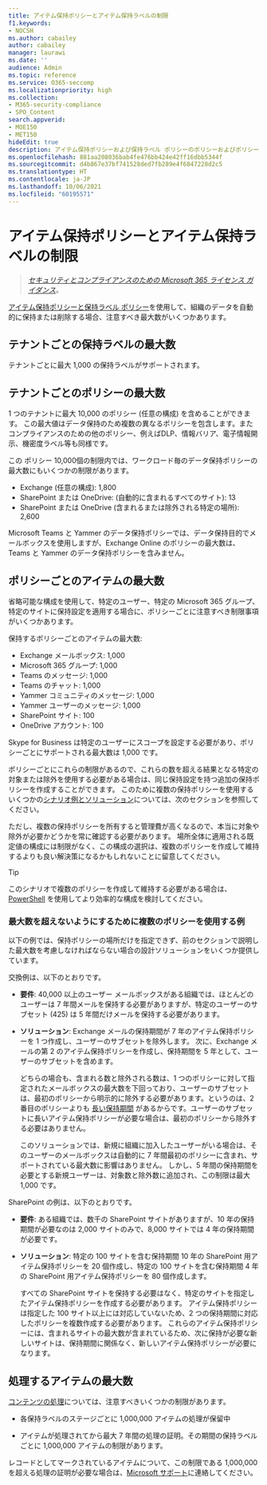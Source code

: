 ```yaml
---
title: アイテム保持ポリシーとアイテム保持ラベルの制限
f1.keywords:
- NOCSH
ms.author: cabailey
author: cabailey
manager: laurawi
ms.date: ''
audience: Admin
ms.topic: reference
ms.service: O365-seccomp
ms.localizationpriority: high
ms.collection:
- M365-security-compliance
- SPO_Content
search.appverid:
- MOE150
- MET150
hideEdit: true
description: アイテム保持ポリシーおよび保持ラベル ポリシーのポリシーおよびポリシーごとの項目の最大数を把握する
ms.openlocfilehash: 881aa208036bab4fe476bb424e42ff16dbb5344f
ms.sourcegitcommit: d4b867e37bf741528ded7fb289e4f6847228d2c5
ms.translationtype: HT
ms.contentlocale: ja-JP
ms.lasthandoff: 10/06/2021
ms.locfileid: "60195571"
---
```

# <a name="limits-for-retention-policies-and-retention-label-policies"></a>アイテム保持ポリシーとアイテム保持ラベルの制限

>*[セキュリティとコンプライアンスのための Microsoft 365 ライセンス ガイダンス](/office365/servicedescriptions/microsoft-365-service-descriptions/microsoft-365-tenantlevel-services-licensing-guidance/microsoft-365-security-compliance-licensing-guidance)。*

[アイテム保持ポリシーと保持ラベル ポリシー](retention.md#retention-policies-and-retention-labels)を使用して、組織のデータを自動的に保持または削除する場合、注意すべき最大数がいくつかあります。

## <a name="maximum-number-of-retention-labels-per-tenant"></a>テナントごとの保持ラベルの最大数

テナントごとに最大 1,000 の保持ラベルがサポートされます。

## <a name="maximum-number-of-policies-per-tenant"></a>テナントごとのポリシーの最大数

1 つのテナントに最大 10,000 のポリシー (任意の構成) を含めることができます。 この最大値はデータ保持のため複数の異なるポリシーを包含します。またコンプライアンスのための他のポリシー、例えばDLP、情報バリア、電子情報開示、機密度ラベル等も同様です。

この ポリシー 10,000個の制限内では、ワークロード毎のデータ保持ポリシーの最大数にもいくつかの制限があります。

- Exchange (任意の構成): 1,800
- SharePoint または OneDrive: (自動的に含まれるすべてのサイト): 13
- SharePoint または OneDrive (含まれるまたは除外される特定の場所): 2,600

Microsoft Teams と Yammer のデータ保持ポリシーでは、データ保持目的でメールボックスを使用しますが、Exchange Online のポリシーの最大数は、Teams と Yammer のデータ保持ポリシーを含みません。

## <a name="maximum-number-of-items-per-policy"></a>ポリシーごとのアイテムの最大数

省略可能な構成を使用して、特定のユーザー、特定の Microsoft 365 グループ、特定のサイトに保持設定を適用する場合に、ポリシーごとに注意すべき制限事項がいくつかあります。 

保持するポリシーごとのアイテムの最大数:

- Exchange メールボックス: 1,000
- Microsoft 365 グループ: 1,000
- Teams のメッセージ: 1,000
- Teams のチャット: 1,000
- Yammer コミュニティのメッセージ: 1,000
- Yammer ユーザーのメッセージ: 1,000
- SharePoint サイト: 100
- OneDrive アカウント: 100

Skype for Business は特定のユーザーにスコープを設定する必要があり、ポリシーごとにサポートされる最大数は 1,000 です。

ポリシーごとにこれらの制限があるので、これらの数を超える結果となる特定の対象または除外を使用する必要がある場合は、同じ保持設定を持つ追加の保持ポリシーを作成することができます。 このために複数の保持ポリシーを使用するいくつかの[シナリオ例とソリューション](#examples-of-using-multiple-policies-to-avoid-exceeding-maximum-numbers)については、次のセクションを参照してください。

ただし、複数の保持ポリシーを所有すると管理費が高くなるので、本当に対象や除外が必要かどうかを常に確認する必要があります。 場所全体に適用される既定値の構成には制限がなく、この構成の選択は、複数のポリシーを作成して維持するよりも良い解決策になるかもしれないことに留意してください。

> [!TIP]
> このシナリオで複数のポリシーを作成して維持する必要がある場合は、[PowerShell](retention.md#powershell-cmdlets-for-retention-policies-and-retention-labels) を使用してより効率的な構成を検討してください。

### <a name="examples-of-using-multiple-policies-to-avoid-exceeding-maximum-numbers"></a>最大数を超えないようにするために複数のポリシーを使用する例

以下の例では、保持ポリシーの場所だけを指定できず、前のセクションで説明した最大数を考慮しなければならない場合の設計ソリューションをいくつか提供しています。

交換例は、以下のとおりです。

- **要件**: 40,000 以上のユーザー メールボックスがある組織では、ほとんどのユーザーは 7 年間メールを保持する必要がありますが、特定のユーザーのサブセット (425) は 5 年間だけメールを保持する必要があります。

- **ソリューション**: Exchange メールの保持期間が 7 年のアイテム保持ポリシーを 1 つ作成し、ユーザーのサブセットを除外します。 次に、Exchange メールの第 2 のアイテム保持ポリシーを作成し、保持期間を 5 年として、ユーザーのサブセットを含めます。 
    
    どちらの場合も、含まれる数と除外される数は、1 つのポリシーに対して指定されたメールボックスの最大数を下回っており、ユーザーのサブセットは、最初のポリシーから明示的に除外する必要があります。というのは、2 番目のポリシーよりも [長い保持期間](retention.md#the-principles-of-retention-or-what-takes-precedence) があるからです。ユーザーのサブセットに長いアイテム保持ポリシーが必要な場合は、最初のポリシーから除外する必要はありません。
     
    このソリューションでは、新規に組織に加入したユーザーがいる場合は、そのユーザーのメールボックスは自動的に 7 年間最初のポリシーに含まれ、サポートされている最大数に影響はありません。 しかし、5 年間の保持期間を必要とする新規ユーザーは、対象数と除外数に追加され、この制限は最大 1,000 です。

SharePoint の例は、以下のとおりです。

- **要件**: ある組織では、数千の SharePoint サイトがありますが、10 年の保持期間が必要なのは 2,000 サイトのみで、8,000 サイトでは 4 年の保持期間が必要です。

- **ソリューション**: 特定の 100 サイトを含む保持期間 10 年の SharePoint 用アイテム保持ポリシーを 20 個作成し、特定の 100 サイトを含む保持期間 4 年の SharePoint 用アイテム保持ポリシーを 80 個作成します。
    
    すべての SharePoint サイトを保持する必要はなく、特定のサイトを指定したアイテム保持ポリシーを作成する必要があります。 アイテム保持ポリシーは指定した 100 サイト以上には対応していないため、2 つの保持期間に対応したポリシーを複数作成する必要があります。 これらのアイテム保持ポリシーには、含まれるサイトの最大数が含まれているため、次に保持が必要な新しいサイトは、保持期間に関係なく、新しいアイテム保持ポリシーが必要になります。

## <a name="maximum-number-of-items-for-disposition"></a>処理するアイテムの最大数

[コンテンツの処理](disposition.md)については、注意すべきいくつかの制限があります。

- 各保持ラベルのステージごとに 1,000,000 アイテムの処理が保留中

- アイテムが処理されてから最大 7 年間の処理の証明。その期間の保持ラベルごとに 1,000,000 アイテムの制限があります。 
    
レコードとしてマークされているアイテムについて、この制限である 1,000,000 を超える処理の証明が必要な場合は、[Microsoft サポート](../business-video/get-help-support.md)に連絡してください。
